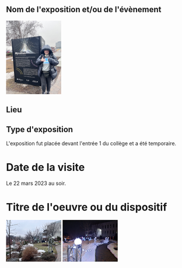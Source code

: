 ## Nom de l'exposition et/ou de l'évènement
<img align="center" width="30%" height="10%" src="https://github.com/FOXTROTDELTALIMA/H23_V13_inspirations_LAFRENIERE/blob/main/Mycellium/Nexum/images/affiche_expo.png">

## Lieu

## Type d'exposition
L'exposition fut placée devant l'entrée 1 du collège et a été temporaire.

# Date de la visite
Le 22 mars 2023 au soir.

# Titre de l'oeuvre ou du dispositif
<img align="center" width="30%" height="10%" src="https://github.com/FOXTROTDELTALIMA/H23_V13_inspirations_LAFRENIERE/blob/main/Mycellium/Nexum/images/vue_d'ensemble.png">
<img align="center" width="30%" height="10%" src="https://github.com/FOXTROTDELTALIMA/H23_V13_inspirations_LAFRENIERE/blob/main/Mycellium/Nexum/images/vue_e%CC%81largie.png.jpeg">
